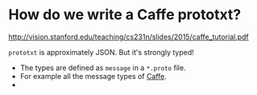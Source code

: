 # How do we write a Caffe prototxt?

http://vision.stanford.edu/teaching/cs231n/slides/2015/caffe_tutorial.pdf

`prototxt` is approximately JSON. But it's strongly typed!

* The types are defined as `message` in a `*.proto` file. 
* For example all the message types of [Caffe](https://github.com/BVLC/caffe/blob/85bb397acfd383a676c125c75d877642d6b39ff6/src/caffe/proto/caffe.proto). 
* 